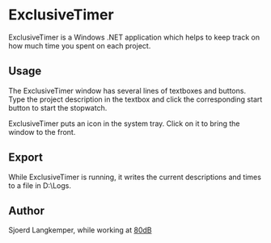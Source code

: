 ExclusiveTimer
==============

ExclusiveTimer is a Windows .NET application which helps to keep track on how much time you spent on each project. 

Usage
-----

The ExclusiveTimer window has several lines of textboxes and buttons. Type the project description in the textbox and click the corresponding start button to start the stopwatch.

ExclusiveTimer puts an icon in the system tray. Click on it to bring the window to the front.

Export
------

While ExclusiveTimer is running, it writes the current descriptions and times to a file in D:\Logs.

Author
------

Sjoerd Langkemper, while working at [80dB][80dB]

[80dB]: http://www.80db.nl/
